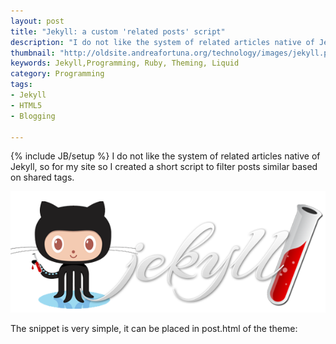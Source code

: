 ```yaml
---
layout: post
title: "Jekyll: a custom 'related posts' script"
description: "I do not like the system of related articles native of Jekyll, so for my site so I created a short script to filter posts similar based on shared tags."
thumbnail: "http://oldsite.andreafortuna.org/technology/images/jekyll.png"
keywords: Jekyll,Programming, Ruby, Theming, Liquid
category: Programming
tags: 
- Jekyll
- HTML5
- Blogging

---
```

{% include JB/setup %}
I do not like the system of related articles native of Jekyll, so for my site so I created a short script to filter posts similar based on shared tags.

![Jekyll](/technology/images/jekyll.png)

The snippet is very simple, it can be placed in post.html of the theme:

<script src="https://gist.github.com/andreafortuna/31152c34cf6077d3699f.js"></script>

